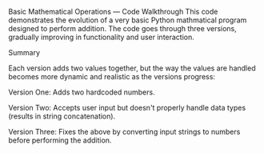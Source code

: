 Basic Mathematical Operations — Code Walkthrough
This code demonstrates the evolution of a very basic Python mathmatical program designed to perform addition. The code goes through three versions, gradually improving in functionality and user interaction.

Summary

Each version adds two values together, but the way the values are handled becomes more dynamic and realistic as the versions progress:

Version One: Adds two hardcoded numbers.

Version Two: Accepts user input but doesn't properly handle data types (results in string concatenation).

Version Three: Fixes the above by converting input strings to numbers before performing the addition.


